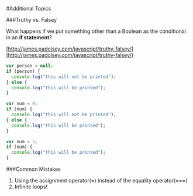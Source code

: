 #Additional Topics

###Truthy vs. Falsey

What happens if we put something other than a Boolean as the conditional
in an **if statement**?

[http://james.padolsey.com/javascript/truthy-falsey/](http://james.padolsey.com/javascript/truthy-falsey/)

```js
var person = null;
if (person) {
  console.log("this will not be printed");
} else {
  console.log("this will be printed");
}
```

```js
var num = 0;
if (num) {
  console.log("this will not be printed");
} else {
  console.log("this will be printed");
}
```

```js
var num = 5;
if (num) {
  console.log("this will be printed");
}
```

###Common Mistakes

1. Using the assignment operator(=) instead of the equality operator(===)
2. Infinite loops!
